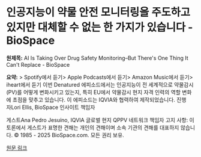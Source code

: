 # 인공지능이 약물 안전 모니터링을 주도하고 있지만 대체할 수 없는 한 가지가 있습니다 - BioSpace

**원제목:** AI Is Taking Over Drug Safety Monitoring–But There's One Thing It Can't Replace - BioSpace

**요약:** > Spotify에서 듣기> Apple Podcasts에서 듣기> Amazon Music에서 듣기> iheart에서 듣기
이번 Denatured 에피소드에서는 인공지능이 전 세계적으로 약물감시(PV)를 어떻게 변화시키고 있는지, 특히 EU에서 약물감시 현지 자격 인력의 역할 변화에 초점을 맞추고 있습니다.
이 에피소드는 ⁠IQVIA⁠와 협력하여 제작되었습니다.
진행자⁠⁠⁠⁠⁠⁠⁠Lori Ellis⁠⁠⁠⁠⁠⁠⁠, BioSpace 인사이트 책임자

게스트⁠Ana Pedro Jesuíno⁠, IQVIA 글로벌 현지 QPPV 네트워크 책임자
고지 사항: 이 토론에서 게스트가 표명한 견해는 개인의 견해이며 소속 기관의 견해를 대표하지 않습니다.
© 1985 - 2025 BioSpace.com. 모든 권리 보유.

[원문 링크](https://www.biospace.com/drug-development/ai-is-taking-over-drug-safety-monitoring-but-theres-one-thing-it-cant-replace)
